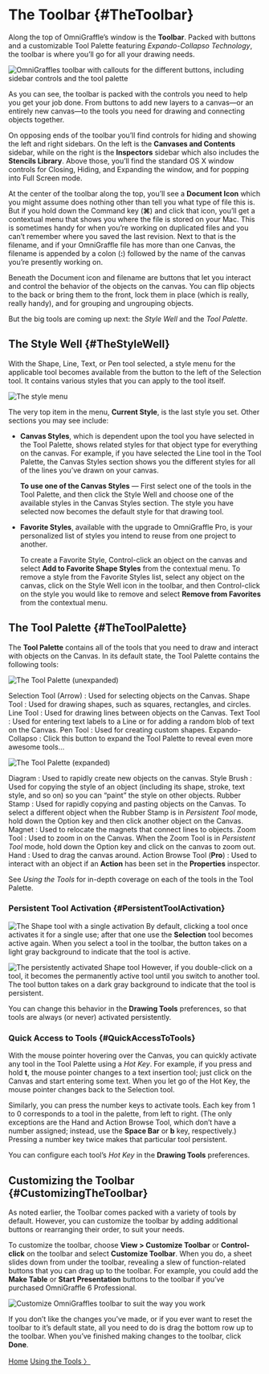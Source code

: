 # The Toolbar {#TheToolbar}

Along the top of OmniGraffle’s window is the **Toolbar**. Packed with buttons and a customizable Tool Palette featuring *Expando-Collapso Technology*, the toolbar is where you’ll go for all your drawing needs.

![OmniGraffles toolbar with callouts for the different buttons, including sidebar controls and the tool palette](https://github.com/developerworks/omnigraffile-6-manual/blob/master/images/og6_toolbar_with_callouts.png)

As you can see, the toolbar is packed with the controls you need to help you get your job done. From buttons to add new layers to a canvas—or an entirely new canvas—to the tools you need for drawing and connecting objects together.

On opposing ends of the toolbar you’ll find controls for hiding and showing the left and right sidebars. On the left is the **Canvases and Contents** sidebar, while on the right is the **Inspectors** sidebar which also includes the **Stencils Library**. Above those, you’ll find the standard OS X window controls for Closing, Hiding, and Expanding the window, and for popping into Full Screen mode.

At the center of the toolbar along the top, you’ll see a **Document Icon** which you might assume does nothing other than tell you what type of file this is. But if you hold down the Command key (**⌘**) and click that icon, you’ll get a contextual menu that shows you where the file is stored on your Mac. This is sometimes handy for when you’re working on duplicated files and you can’t remember where you saved the last revision. Next to that is the filename, and if your OmniGraffle file has more than one Canvas, the filename is appended by a colon (**:**) followed by the name of the canvas you’re presently working on.

Beneath the Document icon and filename are buttons that let you interact and control the behavior of the objects on the canvas. You can flip objects to the back or bring them to the front, lock them in place (which is really, really handy), and for grouping and ungrouping objects.

But the big tools are coming up next: the *Style Well* and the *Tool Palette*.

## The Style Well {#TheStyleWell}

With the Shape, Line, Text, or Pen tool selected, a style menu for the applicable tool becomes available from the button to the left of the Selection tool. It contains various styles that you can apply to the tool itself.

![The style menu](https://github.com/developerworks/omnigraffile-6-manual/blob/master/images/og6_toolpalette_stylemenu.png)

The very top item in the menu, **Current Style**, is the last style you set. Other sections you may see include:

-   **Canvas Styles**, which is dependent upon the tool you have selected in the Tool Palette, shows related styles for that object type for everything on the canvas. For example, if you have selected the Line tool in the Tool Palette, the Canvas Styles section shows you the different styles for all of the lines you’ve drawn on your canvas.

    **To use one of the Canvas Styles** — First select one of the tools in the Tool Palette, and then click the Style Well and choose one of the available styles in the Canvas Styles section. The style you have selected now becomes the default style for that drawing tool.

-   **Favorite Styles**, available with the upgrade to OmniGraffle Pro, is your personalized list of styles you intend to reuse from one project to another.

    To create a Favorite Style, Control-click an object on the canvas and select **Add to Favorite Shape Styles** from the contextual menu. To remove a style from the Favorite Styles list, select any object on the canvas, click on the Style Well icon in the toolbar, and then Control-click on the style you would like to remove and select **Remove from Favorites** from the contextual menu.

## The Tool Palette {#TheToolPalette}

The **Tool Palette** contains all of the tools that you need to draw and interact with objects on the Canvas. In its default state, the Tool Palette contains the following tools:

![The Tool Palette (unexpanded)](https://github.com/developerworks/omnigraffile-6-manual/blob/master/images/og6_toolpalette_default.png)

Selection Tool (Arrow)
:   Used for selecting objects on the Canvas.
Shape Tool
:   Used for drawing shapes, such as squares, rectangles, and circles.
Line Tool
:   Used for drawing lines between objects on the Canvas.
Text Tool
:   Used for entering text labels to a Line or for adding a random blob of text on the Canvas.
Pen Tool
:   Used for creating custom shapes.
Expando-Collapso
:   Click this button to expand the Tool Palette to reveal even more awesome tools…

![The Tool Palette (expanded)](https://github.com/developerworks/omnigraffile-6-manual/blob/master/images/og6_toolpalette_expanded.png)

Diagram
:   Used to rapidly create new objects on the canvas.
Style Brush
:   Used for copying the style of an object (including its shape, stroke, text style, and so on) so you can “paint” the style on other objects.
Rubber Stamp
:   Used for rapidly copying and pasting objects on the Canvas. To select a different object when the Rubber Stamp is in *Persistent Tool* mode, hold down the Option key and then click another object on the Canvas.
Magnet
:   Used to relocate the magnets that connect lines to objects.
Zoom Tool
:   Used to zoom in on the Canvas. When the Zoom Tool is in *Persistent Tool* mode, hold down the Option key and click on the canvas to zoom out.
Hand
:   Used to drag the canvas around.
Action Browse Tool (**Pro**)
:   Used to interact with an object if an **Action** has been set in the **Properties** inspector.

See *Using the Tools* for in-depth coverage on each of the tools in the Tool Palette.

### Persistent Tool Activation {#PersistentToolActivation}

![The Shape tool with a single activation](https://github.com/developerworks/omnigraffile-6-manual/blob/master/images/og6_toolpalette_shape_selected.png) By default, clicking a tool once activates it for a single use; after that one use the **Selection** tool becomes active again. When you select a tool in the toolbar, the button takes on a light gray background to indicate that the tool is active.

![The persistently activated Shape tool](https://github.com/developerworks/omnigraffile-6-manual/blob/master/images/og6_toolpalette_shape_persistent.png) However, if you double-click on a tool, it becomes the permanently active tool until you switch to another tool. The tool button takes on a dark gray background to indicate that the tool is persistent.

You can change this behavior in the **Drawing Tools** preferences, so that tools are always (or never) activated persistently.

### Quick Access to Tools {#QuickAccessToTools}

With the mouse pointer hovering over the Canvas, you can quickly activate any tool in the Tool Palette using a *Hot Key*. For example, if you press and hold **t**, the mouse pointer changes to a text insertion tool; just click on the Canvas and start entering some text. When you let go of the Hot Key, the mouse pointer changes back to the Selection tool.

Similarly, you can press the number keys to activate tools. Each key from 1 to 0 corresponds to a tool in the palette, from left to right. (The only exceptions are the Hand and Action Browse Tool, which don’t have a number assigned; instead, use the **Space Bar** or **b** key, respectively.) Pressing a number key twice makes that particular tool persistent.

You can configure each tool’s *Hot Key* in the **Drawing Tools** preferences.

## Customizing the Toolbar {#CustomizingTheToolbar}

As noted earlier, the Toolbar comes packed with a variety of tools by default. However, you can customize the toolbar by adding additional buttons or rearranging their order, to suit your needs.

To customize the toolbar, choose **View \> Customize Toolbar** or **Control-click** on the toolbar and select **Customize Toolbar**. When you do, a sheet slides down from under the toolbar, revealing a slew of function-related buttons that you can drag up to the toolbar. For example, you could add the **Make Table** or **Start Presentation** buttons to the toolbar if you’ve purchased OmniGraffle 6 Professional.

![Customize OmniGraffles toolbar to suit the way you work](https://github.com/developerworks/omnigraffile-6-manual/blob/master/images/og6_customizeToolbarSheet.png)

If you don’t like the changes you’ve made, or if you ever want to reset the toolbar to it’s default state, all you need to do is drag the bottom row up to the toolbar. When you’ve finished making changes to the toolbar, click **Done**.

[Home](index.html) [Using the Tools 〉](index06_usingthetools.html)
